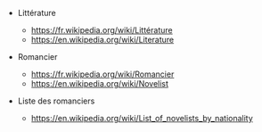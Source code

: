 * Littérature
  * https://fr.wikipedia.org/wiki/Littérature
  * https://en.wikipedia.org/wiki/Literature 

* Romancier
  * https://fr.wikipedia.org/wiki/Romancier
  * https://en.wikipedia.org/wiki/Novelist
  
* Liste des romanciers
    * https://en.wikipedia.org/wiki/List_of_novelists_by_nationality